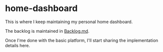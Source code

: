 # home-dashboard

This is where I keep maintaining my personal home dashboard.

The backlog is maintained in [Backlog.md](Backlog.md).

Once I'me done with the basic platform, I'll start sharing the implementation details here.

